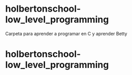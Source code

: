 # holbertonschool-low_level_programming
Carpeta para aprender a programar en C y aprender Betty
# holbertonschool-low_level_programming
